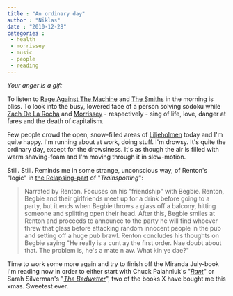 ```yaml
---
title : "An ordinary day"
author : "Niklas"
date : "2010-12-28"
categories : 
 - health
 - morrissey
 - music
 - people
 - reading
---
```


_Your anger is a gift_

To listen to [Rage Against The Machine](http://en.wikipedia.org/wiki/Rage%20Against%20the%20Machine) and [The Smiths](http://en.wikipedia.org/wiki/The%20Smiths) in the morning is bliss. To look into the busy, lowered face of a person solving sodoku while [Zach De La Rocha](http://en.wikipedia.org/wiki/Zack%20de%20la%20Rocha) and [Morrissey](http://en.wikipedia.org/wiki/Morrissey) - respectively - sing of life, love, danger at fares and the death of capitalism.

Few people crowd the open, snow-filled areas of [Liljeholmen](http://maps.google.com/maps?om=0&iwloc=addr&f=q&ll=59.31%2C18.0225&hl=en&z=11&ie=UTF8) today and I'm quite happy. I'm running about at work, doing stuff. I'm drowsy. It's quite the ordinary day, except for the drowsiness. It's as though the air is filled with warm shaving-foam and I'm moving through it in slow-motion.

Still. Still. Reminds me in some strange, unconscious way, of Renton's "logic" in [the Relapsing-part](http://en.wikipedia.org/wiki/Trainspotting_(novel)#Section_2:_Relapsing) of "_Trainspotting_":

> Narrated by Renton. Focuses on his "friendship" with Begbie. Renton, Begbie and their girlfriends meet up for a drink before going to a party, but it ends when Begbie throws a glass off a balcony, hitting someone and splitting open their head. After this, Begbie smiles at Renton and proceeds to announce to the party he will find whoever threw that glass before attacking random innocent people in the pub and setting off a huge pub brawl. Renton concludes his thoughts on Begbie saying "He really is a cunt ay the first order. Nae doubt about that. The problem is, he's a mate n aw. What kin ye dae?"

Time to work some more again and try to finish off the Miranda July-book I'm reading now in order to either start with Chuck Palahniuk's "_[Rant](http://en.wikipedia.org/wiki/Rant%20%28novel%29)_" or Sarah Silverman's "_[The Bedwetter](http://www.amazon.com/gp/product/0061856436?tag=niklasblog-20)_", two of the books X have bought me this xmas. Sweetest ever.
